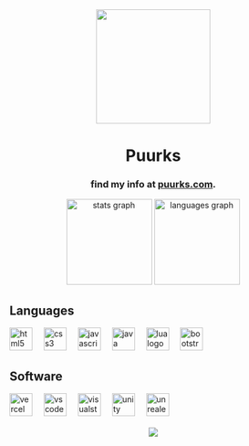 <!DOCTYPE html>
<html>
  <body>
    <div align="center">
      <img height="200" src="https://placehold.co/200x100"  />
    </div>
    <h1 align="center">Puurks</h1>
    <h3 align="center">find my info at <a href="https://www.puurks.com/">puurks.com</a>.<br></h3>
    <div align="center">
      <img src="https://github-readme-stats.vercel.app/api?username=Puurks&hide_title=false&hide_rank=false&show_icons=true&include_all_commits=true&count_private=true&disable_animations=false&theme=dracula&locale=en&hide_border=false&order=1" height="150" alt="stats graph"  />
      <img src="https://github-readme-stats.vercel.app/api/top-langs?username=Puurks&locale=en&hide_title=false&layout=compact&card_width=320&langs_count=5&theme=dracula&hide_border=false&order=2" height="150" alt="languages graph"  />
    </div>
    <h2 align="left">Languages</h2>
    <div align="left">
      <img src="https://skillicons.dev/icons?i=html" height="40" alt="html5 logo"  />
      <img width="12" />
      <img src="https://skillicons.dev/icons?i=css" height="40" alt="css3 logo"  />
      <img width="12" />
      <img src="https://skillicons.dev/icons?i=js" height="40" alt="javascript logo"  />
      <img width="12" />
      <img src="https://skillicons.dev/icons?i=java" height="40" alt="java logo"  />
      <img width="12" />
      <img src="https://skillicons.dev/icons?i=lua" height="40" alt="lua logo"  />
      <img width="12" />
      <img src="https://skillicons.dev/icons?i=bootstrap" height="40" alt="bootstrap logo"  />
    </div>
    <h2 align="left">Software</h2>
    <div align="left">
      <img src="https://skillicons.dev/icons?i=vercel" height="40" alt="vercel logo"  />
      <img width="12" />
      <img src="https://skillicons.dev/icons?i=vscode" height="40" alt="vscode logo"  />
      <img width="12" />
      <img src="https://skillicons.dev/icons?i=visualstudio" height="40" alt="visualstudio logo"  />
      <img width="12" />
      <img src="https://skillicons.dev/icons?i=unity" height="40" alt="unity logo"  />
      <img width="12" />
      <img src="https://skillicons.dev/icons?i=unreal" height="40" alt="unrealengine logo"  />
    </div>
    <br>
    <div align="center">
      <img src="https://profile-counter.glitch.me/Puurks/count.svg?"  />
    </div>
  </body>
</html>
<!--
**Puurks/Puurks** is a ✨ _special_ ✨ repository because its `README.md` (this file) appears on your GitHub profile.

Here are some ideas to get you started:

- 🔭 I’m currently working on ...
- 🌱 I’m currently learning ...
- 👯 I’m looking to collaborate on ...
- 🤔 I’m looking for help with ...
- 💬 Ask me about ...
- 📫 How to reach me: ...
- 😄 Pronouns: ...
- ⚡ Fun fact: ...
-->
